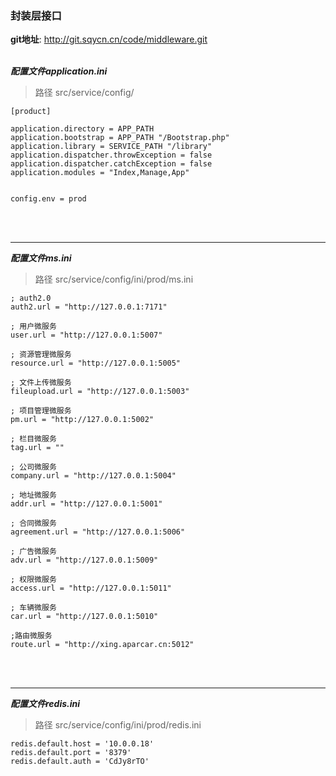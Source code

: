 ### 封装层接口

**git地址**:
http://git.sqycn.cn/code/middleware.git
<br/>
<br/>

***配置文件application.ini***
> 路径 src/service/config/
```
[product]

application.directory = APP_PATH
application.bootstrap = APP_PATH "/Bootstrap.php"
application.library = SERVICE_PATH "/library"
application.dispatcher.throwException = false
application.dispatcher.catchException = false
application.modules = "Index,Manage,App"


config.env = prod
```
<br/>
<br/>

***

***配置文件ms.ini***
> 路径 src/service/config/ini/prod/ms.ini
```
; auth2.0
auth2.url = "http://127.0.0.1:7171"

; 用户微服务
user.url = "http://127.0.0.1:5007"

; 资源管理微服务
resource.url = "http://127.0.0.1:5005"

; 文件上传微服务
fileupload.url = "http://127.0.0.1:5003"

; 项目管理微服务
pm.url = "http://127.0.0.1:5002"

; 栏目微服务
tag.url = ""

; 公司微服务
company.url = "http://127.0.0.1:5004"

; 地址微服务
addr.url = "http://127.0.0.1:5001"

; 合同微服务
agreement.url = "http://127.0.0.1:5006"

; 广告微服务
adv.url = "http://127.0.0.1:5009"

; 权限微服务
access.url = "http://127.0.0.1:5011"

; 车辆微服务
car.url = "http://127.0.0.1:5010"

;路由微服务
route.url = "http://xing.aparcar.cn:5012"
```
<br/>
<br/>

***

***配置文件redis.ini***
> 路径 src/service/config/ini/prod/redis.ini
```
redis.default.host = '10.0.0.18'
redis.default.port = '8379'
redis.default.auth = 'CdJy8rTO'
```